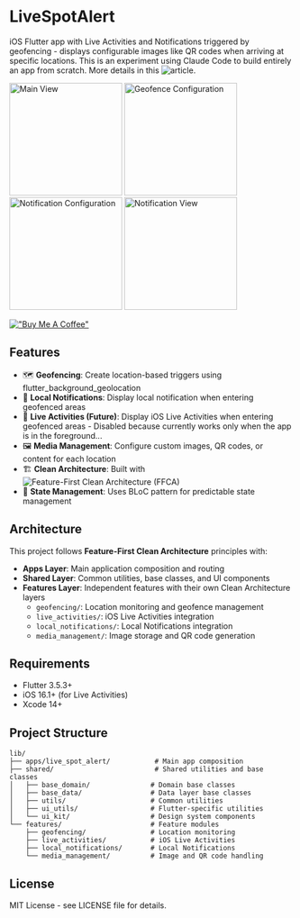 # LiveSpotAlert

iOS Flutter app with Live Activities and Notifications triggered by geofencing - displays configurable images like QR codes when arriving at specific locations.
This is an experiment using Claude Code to build entirely an app from scratch. More details in this ![article](https://medium.com/@remy.baudet/building-a-flutter-app-with-claude-code-and-feature-first-clean-architecture-fa89fe5aa58b).

<p>
  <image alt="Main View" src="./specs/screenshots/LiveSpotAlert%20-%20Main%20View.png" width="200" />
  <image alt="Geofence Configuration" src="./specs/screenshots/LiveSpotAlert%20-%20Geofence%20Configuration.png" width="200" />
  <image alt="Notification Configuration" src="./specs/screenshots/LiveSpotAlert%20-%20Notification%20Configuration.png" width="200" />
  <image alt="Notification View" src="./specs/screenshots/LiveSpotAlert%20-%20Notification%20View.png" width="200" />
</p>

[!["Buy Me A Coffee"](https://www.buymeacoffee.com/assets/img/custom_images/yellow_img.png)](https://www.buymeacoffee.com/remstation)

## Features

- 🗺️ **Geofencing**: Create location-based triggers using flutter_background_geolocation
- 📱 **Local Notifications**: Display local notification when entering geofenced areas
- 📱 **Live Activities (Future)**: Display iOS Live Activities when entering geofenced areas - Disabled because currently works only when the app is in the foreground...
- 🖼️ **Media Management**: Configure custom images, QR codes, or content for each location
- 🏗️ **Clean Architecture**: Built with ![Feature-First Clean Architecture (FFCA)](https://medium.com/@remy.baudet/feature-first-clean-architecture-for-flutter-246366e71c18)
- 🧪 **State Management**: Uses BLoC pattern for predictable state management

## Architecture

This project follows **Feature-First Clean Architecture** principles with:

- **Apps Layer**: Main application composition and routing
- **Shared Layer**: Common utilities, base classes, and UI components
- **Features Layer**: Independent features with their own Clean Architecture layers
  - `geofencing/`: Location monitoring and geofence management
  - `live_activities/`: iOS Live Activities integration
  - `local_notifications/`: Local Notifications integration
  - `media_management/`: Image storage and QR code generation

## Requirements

- Flutter 3.5.3+
- iOS 16.1+ (for Live Activities)
- Xcode 14+

## Project Structure

```
lib/
├── apps/live_spot_alert/           # Main app composition
├── shared/                         # Shared utilities and base classes
│   ├── base_domain/               # Domain base classes
│   ├── base_data/                 # Data layer base classes
│   ├── utils/                     # Common utilities
│   ├── ui_utils/                  # Flutter-specific utilities
│   └── ui_kit/                    # Design system components
└── features/                      # Feature modules
    ├── geofencing/                # Location monitoring
    ├── live_activities/           # iOS Live Activities
    ├── local_notifications/       # Local Notifications
    └── media_management/          # Image and QR code handling
```


## License

MIT License - see LICENSE file for details.
